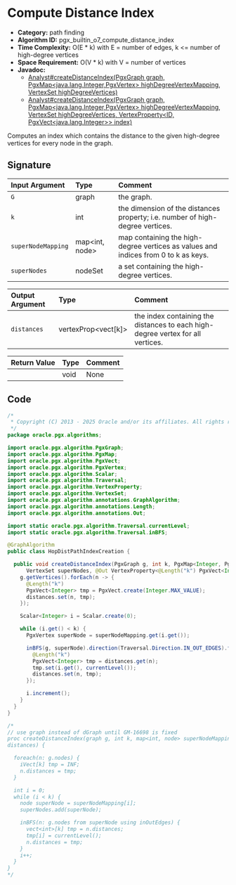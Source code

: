 # Compute Distance Index

- **Category:** path finding
- **Algorithm ID:** pgx_builtin_o7_compute_distance_index
- **Time Complexity:** O(E * k) with E = number of edges, k <= number of high-degree vertices
- **Space Requirement:** O(V * k) with V = number of vertices
- **Javadoc:** 
  - [Analyst#createDistanceIndex(PgxGraph graph, PgxMap<java.lang.Integer,​PgxVertex<ID>> highDegreeVertexMapping, VertexSet<ID> highDegreeVertices)](https://docs.oracle.com/en/database/oracle/property-graph/25.1/spgjv/oracle/pgx/api/Analyst.html#createDistanceIndex_oracle_pgx_api_PgxGraph_oracle_pgx_api_PgxMap_oracle_pgx_api_VertexSet_)
  - [Analyst#createDistanceIndex(PgxGraph graph, PgxMap<java.lang.Integer,​PgxVertex<ID>> highDegreeVertexMapping, VertexSet<ID> highDegreeVertices, VertexProperty<ID,​PgxVect<java.lang.Integer>> index)](https://docs.oracle.com/en/database/oracle/property-graph/25.1/spgjv/oracle/pgx/api/Analyst.html#createDistanceIndex_oracle_pgx_api_PgxGraph_oracle_pgx_api_PgxMap_oracle_pgx_api_VertexSet_oracle_pgx_api_VertexProperty_)

Computes an index which contains the distance to the given high-degree vertices for every node in the graph.

## Signature

| Input Argument | Type | Comment |
| :--- | :--- | :--- |
| `G` | graph | the graph. |
| `k` | int | the dimension of the distances property; i.e. number of high-degree vertices. |
| `superNodeMapping` | map<int, node> | map containing the high-degree vertices as values and indices from 0 to k as keys. |
| `superNodes` | nodeSet | a set containing the high-degree vertices. |

| Output Argument | Type | Comment |
| :--- | :--- | :--- |
| `distances` | vertexProp<vect<int>[k]> | the index containing the distances to each high-degree vertex for all vertices. |

| Return Value | Type | Comment |
| :--- | :--- | :--- |
| | void | None |

## Code

```java
/*
 * Copyright (C) 2013 - 2025 Oracle and/or its affiliates. All rights reserved.
 */
package oracle.pgx.algorithms;

import oracle.pgx.algorithm.PgxGraph;
import oracle.pgx.algorithm.PgxMap;
import oracle.pgx.algorithm.PgxVect;
import oracle.pgx.algorithm.PgxVertex;
import oracle.pgx.algorithm.Scalar;
import oracle.pgx.algorithm.Traversal;
import oracle.pgx.algorithm.VertexProperty;
import oracle.pgx.algorithm.VertexSet;
import oracle.pgx.algorithm.annotations.GraphAlgorithm;
import oracle.pgx.algorithm.annotations.Length;
import oracle.pgx.algorithm.annotations.Out;

import static oracle.pgx.algorithm.Traversal.currentLevel;
import static oracle.pgx.algorithm.Traversal.inBFS;

@GraphAlgorithm
public class HopDistPathIndexCreation {

  public void createDistanceIndex(PgxGraph g, int k, PgxMap<Integer, PgxVertex> superNodeMapping,
      VertexSet superNodes, @Out VertexProperty<@Length("k") PgxVect<Integer>> distances) {
    g.getVertices().forEach(n -> {
      @Length("k")
      PgxVect<Integer> tmp = PgxVect.create(Integer.MAX_VALUE);
      distances.set(n, tmp);
    });

    Scalar<Integer> i = Scalar.create(0);

    while (i.get() < k) {
      PgxVertex superNode = superNodeMapping.get(i.get());

      inBFS(g, superNode).direction(Traversal.Direction.IN_OUT_EDGES).forward(n -> {
        @Length("k")
        PgxVect<Integer> tmp = distances.get(n);
        tmp.set(i.get(), currentLevel());
        distances.set(n, tmp);
      });

      i.increment();
    }
  }
}

/*
// use graph instead of dGraph until GM-16698 is fixed
proc createDistanceIndex(graph g, int k, map<int, node> superNodeMapping, nodeSet superNodes; nodeProp<vect<int>[k]>
distances) {

  foreach(n: g.nodes) {
    iVect[k] tmp = INF;
    n.distances = tmp;
  }

  int i = 0;
  while (i < k) {
    node superNode = superNodeMapping[i];
    superNodes.add(superNode);

    inBFS(n: g.nodes from superNode using inOutEdges) {
      vect<int>[k] tmp = n.distances;
      tmp[i] = currentLevel();
      n.distances = tmp;
    }
    i++;
  }
}
*/
```
